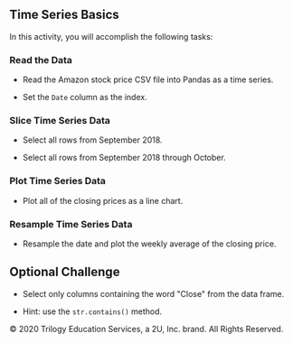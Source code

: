 ## Time Series Basics

In this activity, you will accomplish the following tasks:

### Read the Data

* Read the Amazon stock price CSV file into Pandas as a time series.

* Set the `Date` column as the index.
  
### Slice Time Series Data

* Select all rows from September 2018.

* Select all rows from September 2018 through October.
  
### Plot Time Series Data

* Plot all of the closing prices as a line chart.
  
### Resample Time Series Data

* Resample the date and plot the weekly average of the closing price.

## Optional Challenge

* Select only columns containing the word "Close" from the data frame.

* Hint: use the `str.contains()` method.



© 2020 Trilogy Education Services, a 2U, Inc. brand. All Rights Reserved.
